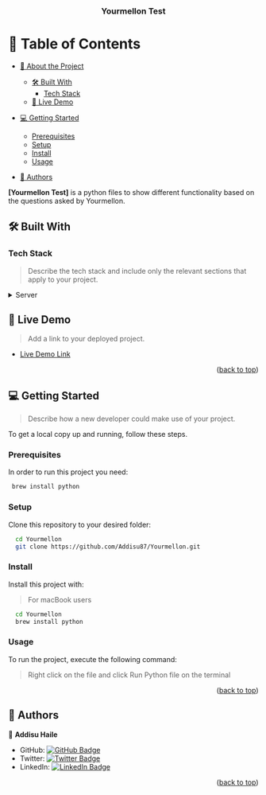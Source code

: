<a name="readme-top"></a>

<div align="center">

  <h3><b>Yourmellon Test</b></h3>

</div>

<!-- TABLE OF CONTENTS -->

# 📗 Table of Contents

- [📖 About the Project](#about-project)
  - [🛠 Built With](#built-with)
    - [Tech Stack](#tech-stack)
  - [🚀 Live Demo](#live-demo)
- [💻 Getting Started](#getting-started)

  - [Prerequisites](#prerequisites)
  - [Setup](#setup)
  - [Install](#install)
  - [Usage](#usage)

- [👥 Authors](#authors)

<!-- PROJECT DESCRIPTION -->

**[Yourmellon Test]** is a python files to show different functionality based on the questions asked by Yourmellon.

## 🛠 Built With <a name="Python"></a>

### Tech Stack <a name="Python"></a>

> Describe the tech stack and include only the relevant sections that apply to your project.

<details>
  <summary>Server</summary>
  <ul>
    <li><a href="https://www.python.org/">Python</a></li>
  </ul>
</details>

<!-- LIVE DEMO -->

## 🚀 Live Demo <a name="live-demo"></a>

> Add a link to your deployed project.

- [Live Demo Link](https://google.com)

<p align="right">(<a href="#readme-top">back to top</a>)</p>

<!-- GETTING STARTED -->

## 💻 Getting Started <a name="getting-started"></a>

> Describe how a new developer could make use of your project.

To get a local copy up and running, follow these steps.

### Prerequisites

In order to run this project you need:

```sh
 brew install python
```

### Setup

Clone this repository to your desired folder:

```sh
  cd Yourmellon
  git clone https://github.com/Addisu87/Yourmellon.git
```

### Install

Install this project with:

> For macBook users

```sh
  cd Yourmellon
  brew install python
```

### Usage

To run the project, execute the following command:

> Right click on the file and click Run Python file on the terminal

<p align="right">(<a href="#readme-top">back to top</a>)</p>

<!-- AUTHORS -->

## 👥 Authors <a name="Addisu Haile"></a>

👤 **Addisu Haile**

- GitHub: [![GitHub Badge](https://img.shields.io/badge/-Addisu87-white?logo=GitHub&logoColor=181717&style=plastic)](https://github.com/Addisu87)
- Twitter: [![Twitter Badge](https://img.shields.io/badge/-AddisuTedla-white?logo=Twitter&logoColor=1DA1F2&style=plastic)](https://twitter.com/AddisuTedla)
- LinkedIn: [![LinkedIn Badge](https://img.shields.io/badge/-addisu_tedla-white?logo=LinkedIn&logoColor=1DA1F2&style=plastic)](https://linkedin.com/in/addisu-tedla/)

<p align="right">(<a href="#readme-top">back to top</a>)</p>
